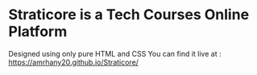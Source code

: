 # Straticore is a Tech Courses Online Platform
Designed using only pure HTML and CSS
You can find it live at : https://amrhany20.github.io/Straticore/
